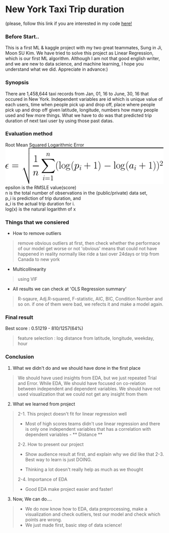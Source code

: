 ﻿# New York Taxi Trip duration 
(please, follow this link if you are interested in my code [here!](https://github.com/KANG91/dss-project-taxi/blob/master/Kang/after_project_summary.ipynb)

### Before Start..
This is a first ML & kaggle project with my two great teammates, Sung in Ji, Moon SU Kim. We have tried to solve this project as Linear Regression, which is our first ML algorithm. Although I am not that good english writer, and we are new to data science, and machine learning, I hope you understand what we did. Appreciate in advance:)

### Synopsis
There are 1,458,644 taxi records from Jan, 01, 16 to June, 30, 16 that occured in New York. Independent variables are id which is unique value of each users, time when people pick up and drop off, place where people pick up and drop off given latitude, longitude, numbers how many people used and few more things. What we have to do was that predicted trip duration of next taxi user by using those past datas.

### Evaluation method
Root Mean Squared Logarithmic Error
![Evaluation_method](/Evaluation_method.png)
epsilon is the RMSLE value(score)  
n is the total number of observations in the (public/private) data set,  
p_i is prediction of trip duration, and  
a_i is the actual trip duration for i.  
log(x) is the natural logarithm of x  

### Things that we consiered
- How to remove outliers
> remove obvious outliers at first, then check whether the performace of our model get worse or not
> 'obvious' means that could not have happened in reality normally like ride a taxi over 24days or trip from Canada to new york 
- Multicollinearity
> using VIF 
- All results we can check at 'OLS Regression summary'
> R-sqaure, Adj.R-squared, F-statistic, AIC, BIC, Condition Number and so on.
> if one of them were bad, we refects it and make a model again. 
> 
### Final result

Best score : 0.51219 - 810/1257(64%)
> feature selection : log distance from latitude, longitude, weekday, hour

### Conclusion

1. What we didn't do and we should have done in the first place
> We should have used insights from EDA, but we just repeated Trial and Error.
> While EDA, We should have focused on co-relation between independent and dependent variables.
> We should have not used visualization that we could not get any insight from them

2. What we learned from project
> 2-1. This project doesn't fit for linear regression well
> - Most of high scores teams didn't use linear regression and there is only one independent variables that has a correlation with dependent variables - ** Distance **
> 
> 2-2. How to present our project
> - Show audience result at first, and explain why we did like that
> 2-3. Best way to learn is just DOING.
> 
> - Thinking a lot doesn't really help as much as we thought
> 
> 2-4. Importance of EDA
> 
> - Good EDA make project easier and faster!

3. Now, We can do....
> - We do now know how to EDA, data preprocessing, make a visualization and check outliers, test our model and check which points are wrong.
> - We just made first, basic step of data science!
